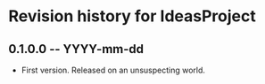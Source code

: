 # Revision history for IdeasProject

## 0.1.0.0 -- YYYY-mm-dd

* First version. Released on an unsuspecting world.
